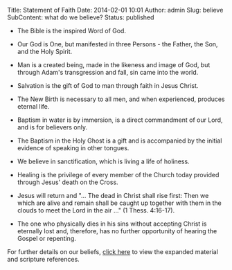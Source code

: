 Title: Statement of Faith
Date: 2014-02-01 10:01
Author: admin
Slug: believe
SubContent: what do we believe?
Status: published


+ The Bible is the inspired Word of God.

+ Our God is One, but manifested in three Persons - the Father, the Son, and the Holy Spirit.

+ Man is a created being, made in the likeness and image of God, but through Adam's transgression and fall, sin came into the world.

+ Salvation is the gift of God to man through faith in Jesus Christ.

+ The New Birth is necessary to all men, and when experienced, produces eternal life.

+ Baptism in water is by immersion, is a direct commandment of our Lord, and is for believers only.

+ The Baptism in the Holy Ghost is a gift and is accompanied by the initial evidence of speaking in other tongues.

+ We believe in sanctification, which is living a life of holiness.

+ Healing is the privilege of every member of the Church today provided through Jesus' death on the Cross.

+ Jesus will return and "... The dead in Christ shall rise first: Then we which are alive and remain shall be caught up together with them in the clouds to meet the Lord in the air ..." (1 Thess. 4:16-17).

+ The one who physically dies in his sins without accepting Christ is eternally lost and, therefore, has no further opportunity of hearing the Gospel or repenting.

For further details on our beliefs,	 [click here](../expanded_beliefs/ "Expanded Beliefs") to view the expanded material and scripture references.
